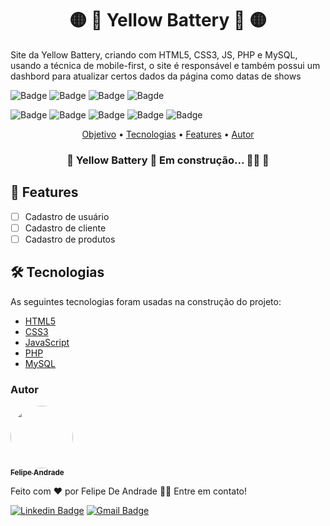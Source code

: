 <h1 align="center">🟡 🥁 Yellow Battery 🥁 🟡</h1>

<p id="objetivo">Site da Yellow Battery, criando com HTML5, CSS3, JS, PHP e MySQL, usando a técnica de mobile-first, 
  o site é responsável e também possui um dashbord para atualizar certos dados da página como datas de shows</p>

![Badge](https://img.shields.io/github/last-commit/Epiled/yellow-battery?style=for-the-badge)
![Badge](https://img.shields.io/github/languages/code-size/Epiled/yellow-battery?style=for-the-badge)
![Badge](https://img.shields.io/github/languages/count/Epiled/yellow-battery?style=for-the-badge)
![Bagde](https://img.shields.io/badge/repo%20status-WIP-yellow?style=for-the-badge)

![Badge](https://img.shields.io/badge/-HTML5-E34F26?style=for-the-badge&logo=html5&logoColor=white)
![Badge](https://img.shields.io/badge/-CSS3-1572B6?style=for-the-badge&logo=css3&logoColor=white)
![Badge](https://img.shields.io/badge/-JS-F7DF1E?style=for-the-badge&logo=javascript&logoColor=white)
![Badge](https://img.shields.io/badge/-PHP-777BB4?style=for-the-badge&logo=php&logoColor=white)
![Badge](https://img.shields.io/badge/-MySQL-4479A1?style=for-the-badge&logo=mysql&logoColor=white)

<p align="center">
 <a href="#objetivo">Objetivo</a> •
 <a href="#tecnologias">Tecnologias</a> • 
 <a href="#features">Features</a> • 
 <a href="#autor">Autor</a>
</p>


<h3 align="center"> 
	🚧 Yellow Battery 👷‍ Em construção... 👷‍♀️  🚧
</h3>

<h2 id="features"> 📱 Features </h2>

- [ ] Cadastro de usuário
- [ ] Cadastro de cliente
- [ ] Cadastro de produtos

<h2 id="tecnologias"> 🛠 Tecnologias </h2>

As seguintes tecnologias foram usadas na construção do projeto:

<ul>
  <li><a href="https://www.w3schools.com/html/default.asp" target="_blank">HTML5</a></li>
  <li><a href="https://www.w3schools.com/css/default.asp" target="_blank">CSS3</a></li>
  <li><a href="https://www.w3schools.com/js/default.asp" target="_blank">JavaScript</a></li>
  <li><a href="https://www.php.net/" target="_blank">PHP</a></li>
  <li><a href="https://www.mysql.com/" target="_blank">MySQL</a></li>
</ul>

### Autor

<a href="https://blog.rocketseat.com.br/author/thiago/">
 <img style="border-radius: 50%;" src="https://avatars.githubusercontent.com/u/55258483?s=96&v=4" width="100px;" alt=""/>
 <br />
 <sub><b>Felipe Andrade</b></sub></a>


Feito com ❤️ por Felipe De Andrade 👋🏽 Entre em contato!

[![Linkedin Badge](https://img.shields.io/badge/-Felipe-blue?style=flat-square&logo=Linkedin&logoColor=white&link=https://www.linkedin.com/in/fademendonca/)](https://www.linkedin.com/in/fademendonca/) 
[![Gmail Badge](https://img.shields.io/badge/-felipedeandrademendonca@gmail.com-c14438?style=flat-square&logo=Gmail&logoColor=white&link=mailto:felipedeandrademendonca@gmail.com)](mailto:felipedeandrademendonca@gmail.com)
